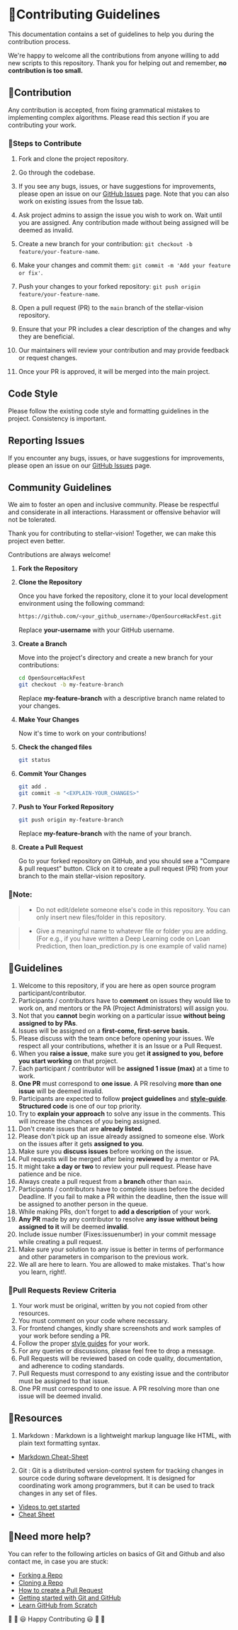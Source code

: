 # 🎇Contributing Guidelines

This documentation contains a set of guidelines to help you during the contribution process. 

We're happy to welcome all the contributions from anyone willing to add new scripts to this repository. Thank you for helping out and remember,
**no contribution is too small.**


## 🙌Contribution

Any contribution is accepted, from fixing grammatical mistakes to implementing complex algorithms. Please read this section if you are contributing your work.

### 🔖Steps to Contribute

1. Fork and clone the project repository.
   
2. Go through the codebase.
   
3. If you see any bugs, issues, or have suggestions for improvements, please open an issue on our [GitHub Issues](https://github.com/Vidip-Ghosh/CertVault/issues) page. Note that you can also work on existing issues from the Issue tab.
   
4. Ask project admins to assign the issue you wish to work on. Wait until you are assigned. Any contribution made without being assigned will be deemed as invalid.
   
6. Create a new branch for your contribution: `git checkout -b feature/your-feature-name`.

7. Make your changes and commit them: `git commit -m 'Add your feature or fix'`.

8. Push your changes to your forked repository: `git push origin feature/your-feature-name`.

9. Open a pull request (PR) to the `main` branch of the stellar-vision repository.

10. Ensure that your PR includes a clear description of the changes and why they are beneficial.

11. Our maintainers will review your contribution and may provide feedback or request changes.

12. Once your PR is approved, it will be merged into the main project.

## Code Style

Please follow the existing code style and formatting guidelines in the project. Consistency is important.

## Reporting Issues

If you encounter any bugs, issues, or have suggestions for improvements, please open an issue on our [GitHub Issues](https://github.com/Vidip-Ghosh/CertVault/issues) page.

## Community Guidelines

We aim to foster an open and inclusive community. Please be respectful and considerate in all interactions. Harassment or offensive behavior will not be tolerated.

Thank you for contributing to stellar-vision! Together, we can make this project even better.

Contributions are always welcome!

1. **Fork the Repository**
2. **Clone the Repository**

   Once you have forked the repository, clone it to your local development environment using the following command:

   ```sh
   https://github.com/<your_github_username>/OpenSourceHackFest.git
   ```

   Replace **your-username** with your GitHub username.

3. **Create a Branch**

   Move into the project's directory and create a new branch for your contributions:

   ```sh
   cd OpenSourceHackFest
   git checkout -b my-feature-branch
   ```

   Replace **my-feature-branch** with a descriptive branch name related to your changes.

4. **Make Your Changes**

   Now it's time to work on your contributions!

5. **Check the changed files**

   ```sh
   git status
   ```

6. **Commit Your Changes**

   ```sh
   git add .
   git commit -m "<EXPLAIN-YOUR_CHANGES>"
   ```

7. **Push to Your Forked Repository**

   ```sh
   git push origin my-feature-branch
   ```

   Replace **my-feature-branch** with the name of your branch.

8. **Create a Pull Request**

   Go to your forked repository on GitHub, and you should see a "Compare & pull request" button. Click on it to create a pull request (PR) from your branch to the main stellar-vision repository.

### 🔨Note:

> - Do not edit/delete someone else's code in this repository. You can only insert new files/folder in this repository.

  > - Give a meaningful name to whatever file or folder you are adding. (For e.g., if you have written a Deep Learning code on Loan Prediction, then loan_prediction.py is one example of valid name)


## 🔑Guidelines

1. Welcome to this repository, if you are here as open source program participant/contributor.
2. Participants / contributors have to **comment** on issues they would like to work on, and mentors or the PA (Project Administrators) will assign you.
3. Not that you **cannot** begin working on a particular issue **without being assigned to by PAs**.
4. Issues will be assigned on a **first-come, first-serve basis.**
5. Please discuss with the team once before opening your issues. We respect all your contributions, whether it is an Issue or a Pull Request.
6. When you **raise a issue**, make sure you get **it assigned to you, before you start working** on that project.
7. Each participant / contributor will be **assigned 1 issue (max)** at a time to work.
8. **One PR** must correspond to **one issue**. A PR resolving **more than one issue** will be deemed invalid.
9. Participants are expected to follow **project guidelines** and [**style-guide**](https://github.com/arcVaishali/stellar-vision/blob/main/style-guide.md). **Structured code** is one of our top priority.
10. Try to **explain your approach** to solve any issue in the comments. This will increase the chances of you being assigned.
11. Don't create issues that are **already listed**.
12. Please don't pick up an issue already assigned to someone else. Work on the issues after it gets **assigned to you**.
13. Make sure you **discuss issues** before working on the issue.
14. Pull requests will be merged after being **reviewed** by a mentor or PA.
15. It might take **a day or two** to review your pull request. Please have patience and be nice.
16. Always create a pull request from a **branch** other than `main`.
17. Participants / contributors have to complete issues before the decided Deadline. If you fail to make a PR within the deadline, then the issue will be assigned to another person in the queue.
18. While making PRs, don't forget to **add a description** of your work.
19. **Any PR** made by any contributor to resolve **any issue without being assigned to it** will be deemed **invalid**.
20. Include issue number (Fixes:issuenumber) in your commit message while creating a pull request.
21. Make sure your solution to any issue is better in terms of performance and other parameters in comparison to the previous work.
22. We all are here to learn. You are allowed to make mistakes. That's how you learn, right!.


### 🧲Pull Requests Review Criteria

1. Your work must be original, written by you not copied from other resources.
2. You must comment on your code where necessary.
3. For frontend changes, kindly share screenshots and work samples of your work before sending a PR.
4. Follow the proper [style guides](https://google.github.io/styleguide/) for your work.
5. For any queries or discussions, please feel free to drop a message.
6. Pull Requests will be reviewed based on code quality, documentation, and adherence to coding standards.
7. Pull Requests must correspond to any existing issue and the contributor must be assigned to that issue.
8. One PR must correspond to one issue. A PR resolving more than one issue will be deemed invalid.

## 📖Resources

1. Markdown : Markdown is a lightweight markup language like HTML, with plain text formatting syntax. 
  * [Markdown Cheat-Sheet](https://github.com/adam-p/markdown-here/wiki/Markdown-Cheatsheet)

2. Git : Git is a distributed version-control system for tracking changes in source code during software development. It is designed for coordinating work among programmers, but it can be used to track changes in any set of files.
  * [Videos to get started](https://www.youtube.com/watch?v=xAAmje1H9YM&list=PLeo1K3hjS3usJuxZZUBdjAcilgfQHkRzW)
  * [Cheat Sheet](https://www.atlassian.com/git/tutorials/atlassian-git-cheatsheet)


## 🤔Need more help?

You can refer to the following articles on basics of Git and Github and also contact me, in case you are stuck:
- [Forking a Repo](https://help.github.com/en/github/getting-started-with-github/fork-a-repo)
- [Cloning a Repo](https://help.github.com/en/desktop/contributing-to-projects/creating-an-issue-or-pull-request)
- [How to create a Pull Request](https://opensource.com/article/19/7/create-pull-request-github)
- [Getting started with Git and GitHub](https://towardsdatascience.com/getting-started-with-git-and-github-6fcd0f2d4ac6)
- [Learn GitHub from Scratch](https://lab.github.com/githubtraining/introduction-to-github)


🎉 🎊 😃 Happy Contributing 😃 🎊 🎉
